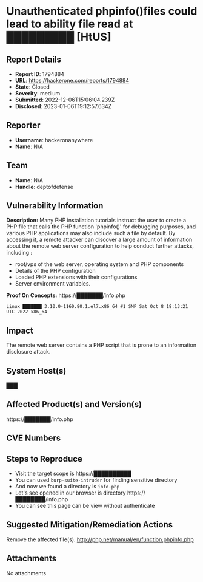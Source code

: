 # Unauthenticated phpinfo()files could lead to ability file read at █████████  [HtUS]

## Report Details
- **Report ID**: 1794884
- **URL**: https://hackerone.com/reports/1794884
- **State**: Closed
- **Severity**: medium
- **Submitted**: 2022-12-06T15:06:04.239Z
- **Disclosed**: 2023-01-06T19:12:57.634Z

## Reporter
- **Username**: hackeronanywhere
- **Name**: N/A

## Team
- **Name**: N/A
- **Handle**: deptofdefense

## Vulnerability Information
**Description:**
Many PHP installation tutorials instruct the user to create a PHP file that calls the PHP function 'phpinfo()' for debugging purposes, and various PHP applications may also include such a file by default. By accessing it, a remote attacker can discover a large amount of information about the remote web server configuration to help conduct further attacks, including :
 * root/vps of the web server, operating system and PHP components
 * Details of the PHP configuration
 * Loaded PHP extensions with their configurations
 * Server environment variables.


**Proof On Concepts:**
https://███████/info.php
```
Linux ███████ 3.10.0-1160.80.1.el7.x86_64 #1 SMP Sat Oct 8 18:13:21 UTC 2022 x86_64
```

## Impact

The remote web server contains a PHP script that is prone to an information disclosure attack.

## System Host(s)
███

## Affected Product(s) and Version(s)
https://███████/info.php

## CVE Numbers


## Steps to Reproduce
* Visit the target scope is https://██████████
 * You can used `burp-suite-intruder` for finding sensitive directory
 * And now we found a directory is `info.php`
 * Let's see opened in our browser is directory https://████████/info.php
 * You can see this page can be view without authenticate

## Suggested Mitigation/Remediation Actions
Remove the affected file(s).
http://php.net/manual/en/function.phpinfo.php



## Attachments
No attachments
